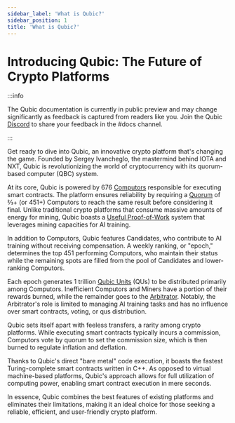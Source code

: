 ```yaml
---
sidebar_label: 'What is Qubic?'
sidebar_position: 1
title: 'What is Qubic?'
---
```


# Introducing Qubic: The Future of Crypto Platforms

:::info

The Qubic documentation is currently in public preview and may change significantly as feedback is captured from readers like you. Join the Qubic [Discord](https://discord.gg/2vDMR8m) to share your feedback in the #docs channel.

:::

Get ready to dive into Qubic, an innovative crypto platform that's changing the game. Founded by Sergey Ivancheglo, the mastermind behind IOTA and NXT, Qubic is revolutionizing the world of cryptocurrency with its quorum-based computer (QBC) system.

At its core, Qubic is powered by 676 [Computors](/learn/nodes) responsible for executing smart contracts. The platform ensures reliability by requiring a [Quorum](/learn/quorum) of ⅔+ (or 451+) Computors to reach the same result before considering it final. Unlike traditional crypto platforms that consume massive amounts of energy for mining, Qubic boasts a [Useful Proof-of-Work](/learn/upow) system that leverages mining capacities for AI training.

In addition to Computors, Qubic features Candidates, who contribute to AI training without receiving compensation. A weekly ranking, or "epoch," determines the top 451 performing Computors, who maintain their status while the remaining spots are filled from the pool of Candidates and lower-ranking Computors.

Each epoch generates 1 trillion [Qubic Units](/learn/tokenomics) (QUs) to be distributed primarily among Computors. Inefficient Computors and Miners have a portion of their rewards burned, while the remainder goes to the [Arbitrator](/learn/arbitrator). Notably, the Arbitrator's role is limited to managing AI training tasks and has no influence over smart contracts, voting, or qus distribution.

Qubic sets itself apart with feeless transfers, a rarity among crypto platforms. While executing smart contracts typically incurs a commission, Computors vote by quorum to set the commission size, which is then burned to regulate inflation and deflation.

Thanks to Qubic's direct "bare metal" code execution, it boasts the fastest Turing-complete smart contracts written in C++. As opposed to virtual machine-based platforms, Qubic's approach allows for full utilization of computing power, enabling smart contract execution in mere seconds.

In essence, Qubic combines the best features of existing platforms and eliminates their limitations, making it an ideal choice for those seeking a reliable, efficient, and user-friendly crypto platform.